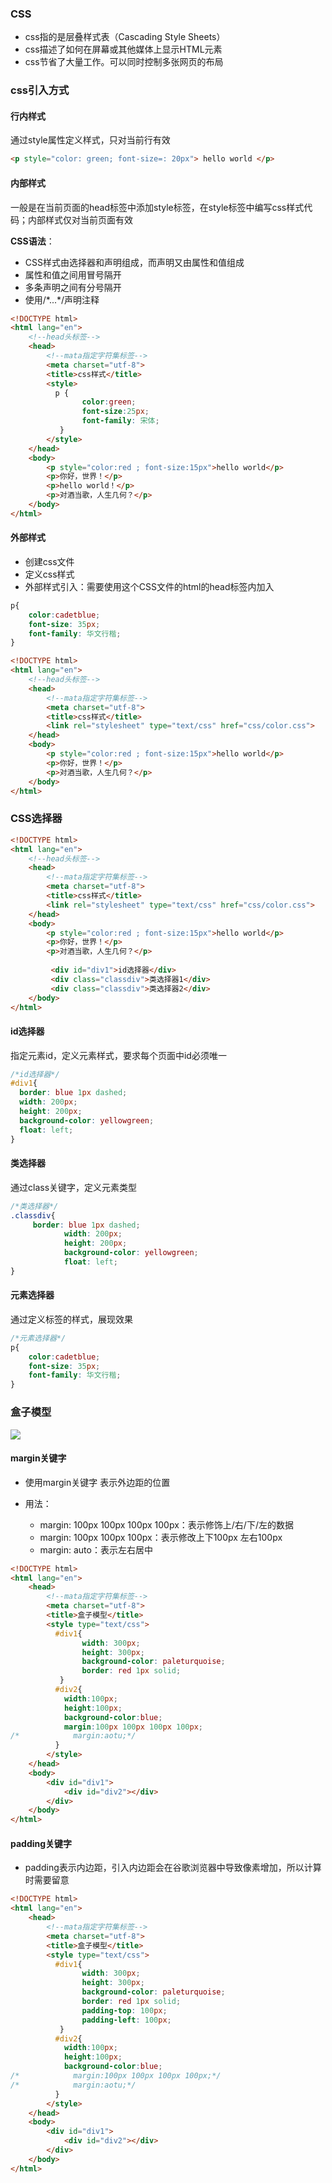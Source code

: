 ### CSS

- css指的是层叠样式表（Cascading Style Sheets）
- css描述了如何在屏幕或其他媒体上显示HTML元素
- css节省了大量工作。可以同时控制多张网页的布局

### css引入方式

#### 行内样式

通过style属性定义样式，只对当前行有效

```html
<p style="color: green; font-size=: 20px"> hello world </p>
```

#### 内部样式

一般是在当前页面的head标签中添加style标签，在style标签中编写css样式代码；内部样式仅对当前页面有效

**CSS语法**：

- CSS样式由选择器和声明组成，而声明又由属性和值组成
- 属性和值之间用冒号隔开
- 多条声明之间有分号隔开
- 使用/\*...*/声明注释

```html
<!DOCTYPE html>
<html lang="en">
    <!--head头标签-->
    <head>
        <!--mata指定字符集标签-->
        <meta charset="utf-8">
        <title>css样式</title>
        <style>
          p {
                color:green;
                font-size:25px;
                font-family: 宋体;
           }
        </style>
    </head>
    <body>
        <p style="color:red ; font-size:15px">hello world</p>
        <p>你好，世界！</p>
        <p>hello world！</p>
        <p>对酒当歌，人生几何？</p>
    </body>
</html>
```

#### 外部样式

- 创建css文件
- 定义css样式
- 外部样式引入：需要使用这个CSS文件的html的head标签内加入

```css
p{
    color:cadetblue;
    font-size: 35px;
    font-family: 华文行楷;
}
```

```html
<!DOCTYPE html>
<html lang="en">
    <!--head头标签-->
    <head>
        <!--mata指定字符集标签-->
        <meta charset="utf-8">
        <title>css样式</title>
        <link rel="stylesheet" type="text/css" href="css/color.css">
    </head>
    <body>
        <p style="color:red ; font-size:15px">hello world</p>
        <p>你好，世界！</p>
        <p>对酒当歌，人生几何？</p>
    </body>
</html>
```

### CSS选择器

```html
<!DOCTYPE html>
<html lang="en">
    <!--head头标签-->
    <head>
        <!--mata指定字符集标签-->
        <meta charset="utf-8">
        <title>css样式</title>
        <link rel="stylesheet" type="text/css" href="css/color.css">
    </head>
    <body>
        <p style="color:red ; font-size:15px">hello world</p>
        <p>你好，世界！</p>
        <p>对酒当歌，人生几何？</p>
        
         <div id="div1">id选择器</div>
         <div class="classdiv">类选择器1</div>
         <div class="classdiv">类选择器2</div>
    </body>
</html>
```

#### id选择器

指定元素id，定义元素样式，要求每个页面中id必须唯一

```css
/*id选择器*/
#div1{
  border: blue 1px dashed;
  width: 200px;
  height: 200px;
  background-color: yellowgreen;
  float: left;
}
```

#### 类选择器

通过class关键字，定义元素类型

```css
/*类选择器*/
.classdiv{
     border: blue 1px dashed;
            width: 200px;
            height: 200px;
            background-color: yellowgreen;
            float: left;
}
```

#### 元素选择器

通过定义标签的样式，展现效果

```css
/*元素选择器*/
p{
    color:cadetblue;
    font-size: 35px;
    font-family: 华文行楷;
}
```

### 盒子模型

![](imgs/aHR0cHM6Ly9pbWcucGhwLmNuL3VwbG9hZC9pbWFnZS8yMzYvOTM4LzUzNS8xNTcxNjM5Mzc0MTA3NjEyLmpwZw.png)

#### margin关键字

- 使用margin关键字 表示外边距的位置

- 用法：
  - margin: 100px 100px 100px 100px：表示修饰上/右/下/左的数据
  - margin: 100px 100px 100px：表示修改上下100px 左右100px
  - margin: auto：表示左右居中

```html
<!DOCTYPE html>
<html lang="en">
    <head>
        <!--mata指定字符集标签-->
        <meta charset="utf-8">
        <title>盒子模型</title>
        <style type="text/css">
          #div1{
                width: 300px;
                height: 300px;
                background-color: paleturquoise;
                border: red 1px solid;
           }
          #div2{
            width:100px;
            height:100px;
            background-color:blue;
            margin:100px 100px 100px 100px;
/*            margin:aotu;*/
          }
        </style>
    </head>
    <body>
        <div id="div1">
            <div id="div2"></div>
        </div>
    </body>
</html>
```

#### padding关键字

- padding表示内边距，引入内边距会在谷歌浏览器中导致像素增加，所以计算时需要留意

```html
<!DOCTYPE html>
<html lang="en">
    <head>
        <!--mata指定字符集标签-->
        <meta charset="utf-8">
        <title>盒子模型</title>
        <style type="text/css">
          #div1{
                width: 300px;
                height: 300px;
                background-color: paleturquoise;
                border: red 1px solid;
                padding-top: 100px;
                padding-left: 100px;
           }
          #div2{
            width:100px;
            height:100px;
            background-color:blue;
/*            margin:100px 100px 100px 100px;*/
/*            margin:aotu;*/
          }
        </style>
    </head>
    <body>
        <div id="div1">
            <div id="div2"></div>
        </div>
    </body>
</html>
```

